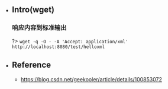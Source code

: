 * ## Intro(wget)

    ### 响应内容到标准输出
    ?> `wget -q -O - -A 'Accept: application/xml' http://localhost:8080/test/helloxml`

* ## Reference

    * https://blog.csdn.net/geekooler/article/details/100853072